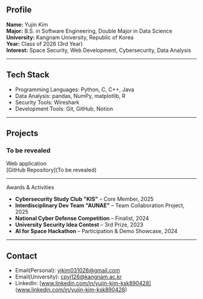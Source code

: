 ## Profile

**Name:** Yujin Kim  
**Major:** B.S. in Software Engineering, Double Major in Data Science  
**University:** Kangnam University, Republic of Korea  
**Year:** Class of 2026 (3rd Year)  
**Interest:** Space Security, Web Development, Cybersecurity, Data Analysis  

---

## Tech Stack

- Programming Languages: Python, C, C++, Java
- Data Analysis: pandas, NumPy, matplotlib, R  
- Security Tools: Wireshark
- Development Tools: Git, GitHub, Notion  

---

## Projects

### To be revealed  
Web application  
[GitHub Repository](To be revealed)

---

Awards & Activities

- **Cybersecurity Study Club "KIS"** – Core Member, 2025  
- **Interdisciplinary Dev Team "AUNAE"** – Team Collaboration Project, 2025  
- **National Cyber Defense Competition** – Finalist, 2024  
- **University Security Idea Contest** – 3rd Prize, 2023  
- **AI for Space Hackathon** – Participation & Demo Showcase, 2024

---

## Contact

- Email(Personal): yjkim031026@gmail.com
- Email(University): cpyj126@kangnam.ac.kr
- LinkedIn: [www.linkedin.com/in/yujin-kim-ksk890428] (www.linkedin.com/in/yujin-kim-ksk890428)

